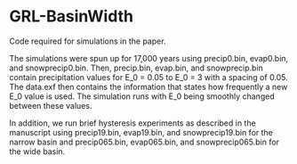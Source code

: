 # GRL-BasinWidth
Code required for simulations in the paper.

The simulations were spun up for 17,000 years using precip0.bin, evap0.bin, and snowprecip0.bin.  Then, precip.bin, evap.bin, and snowprecip.bin contain precipitation values for E_0 = 0.05 to E_0 = 3 with a spacing of 0.05.  The data.exf then contains the information that states how frequently a new E_0 value is used.  The simulation runs with E_0 being smoothly changed between these values.  

In addition, we run brief hysteresis experiments as described in the manuscript using precip19.bin, evap19.bin, and snowprecip19.bin for the narrow basin and precip065.bin, evap065.bin, and snowprecip065.bin for the wide basin.
